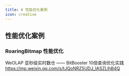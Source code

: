 ```yaml
---
title: 6 性能优化案例
icon: creative
---
```


## 性能优化案例

### RoaringBitmap 性能优化

WeOLAP 亚秒级实时数仓 —— BitBooster 10倍查询优化实践 <https://mp.weixin.qq.com/s/tJQoNRZ5UDJ_IASZLlhB4Q>




